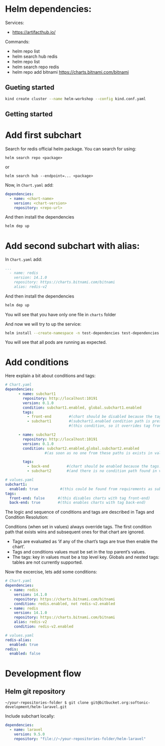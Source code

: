 # Helm dependencies:

Services:
  * https://artifacthub.io/

Commands:
  * helm repo list 
  * helm search hub redis
  * helm repo list
  * helm search repo redis
  * helm repo add bitnami https://charts.bitnami.com/bitnami

## Gueting started

```sh
kind create cluster --name helm-workshop --config kind.conf.yaml
```

## Getting started

# Add first subchart

Search for redis official helm package. You can search for using:
```
helm search repo <package>
```
or
```
helm search hub --endpoint=... <package>
```

Now, in `Chart.yaml` add:

```yaml
dependencies:
  - name: <chart-name>
    version: <chart-version>
    repository: <repo-url>
```

And then install the dependencies

```sh
helm dep up
```

# Add second subchart with alias:

In `Chart.yaml` add:

```yaml
...
  - name: redis
    version: 14.1.0
    repository: https://charts.bitnami.com/bitnami
    alias: redis-v2
```

And then install the dependencies

```sh
helm dep up
```

You will see that you have only one file in `charts` folder

And now we will try to up the service:

```sh
helm install --create-namespace -n test-dependencies test-dependencies .
```

You will see that all pods are running as expected.

# Add conditions

Here explain a bit about conditions and tags:

```yaml
# Chart.yaml
dependencies:
      - name: subchart1
        repository: http://localhost:10191
        version: 0.1.0
        condition: subchart1.enabled, global.subchart1.enabled
        tags:
          - front-end        #(chart should be disabled because the tags.front-end is “false” in values.yaml file , but ...)
          - subchart1        #(subchart1.enabled condition path is present in values.yaml file and it has "true" value...)
                             #(this condition, so it overrides tag front-end and this chart will be enabled)

      - name: subchart2
        repository: http://localhost:10191
        version: 0.1.0
        condition: subchart2.enabled,global.subchart2.enabled
                  #(as soon as no one from these paths is exists in values.yaml this condition has ho effect)

        tags:
          - back-end        #(chart should be enabled because the tags.back-end is “true” in values.yaml file)
          - subchart2       #(and there is no condition path found in values.yaml to override it)

# values.yaml
subchart1:
  enabled: true          #(this could be found from requirements as subchart1.enabled and override tags in this case)
tags:
  front-end: false      #(this disables charts with tag front-end)
  back-end: true        #(this enables charts with tag back-end)
```

The logic and sequence of conditions and tags are described in Tags and Condition Resolution:

Conditions (when set in values) always override tags. The first condition path that exists wins and subsequent ones for that chart are ignored.
* Tags are evaluated as ‘if any of the chart’s tags are true then enable the chart’.
* Tags and conditions values must be set in the top parent’s values.
* The tags: key in values must be a top level key. Globals and nested tags: tables are not currently supported.

Now the excercise, lets add some conditions:

```yaml
# Chart.yaml
dependencies:
  - name: redis
    version: 14.1.0
    repository: https://charts.bitnami.com/bitnami
    condition: redis.enabled, not redis-v2.enabled
  - name: redis
    version: 14.1.0
    repository: https://charts.bitnami.com/bitnami
    alias: redis-v2
    condition: redis-v2.enabled

# values.yaml
redis-alias: 
  enabled: true
redis:
  enabled: false
```

# Development flow

## Helm git repository

``` 
~/your-repositories-folder $ git clone git@bitbucket.org:softonic-development/helm-laravel.git
```

Include subchart locally:

```yaml
dependencies:
  - name: laravel
    version: 9.5.0
    repository: "file://~/your-repositories-folder/helm-laravel"
```
